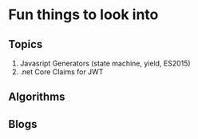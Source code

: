 # Fun things to look into #

## Topics ##
1. Javasript Generators (state machine, yield, ES2015)
1. .net Core Claims for JWT 

## Algorithms ##


## Blogs ##